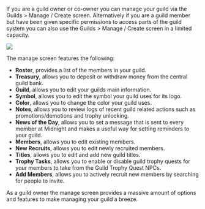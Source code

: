 If you are a guild owner or co-owner you can manage your guild via the Guilds > Manage / Create screen. Alternatively if you are a guild member but have been given specific permissions to access parts of the guild system you can also use the Guilds > Manage / Create screen in a limited capacity.

[![](https://lohcdn.com/images/t_guildsedit.jpg)](https://lohcdn.com/images/guildsedit.jpg)

The manage screen features the following:

*   **Roster**, provides a list of the members in your guild. 
*   **Treasury**, allows you to deposit or withdraw money from the central guild bank.
*   **Guild**, allows you to edit your guilds main information. 
*   **Symbol**, allows you to edit the symbol your guild uses for its logo. 
*   **Color**, allows you to change the color your guild uses. 
*   **Notes**, allows you to review logs of recent guild related actions such as promotions/demotions and trophy unlocking. 
*   **News of the Day**, allows you to set a message that is sent to every member at Midnight and makes a useful way for setting reminders to your guild.
*   **Members**, allows you to edit existing members. 
*   **New Recruits**, allows you to edit newly recruited members.
*   **Titles**, allows you to edit and add new guild titles. 
*   **Trophy Tasks**, allows you to enable or disable guild trophy quests for your members to take from the Guild Trophy Quest NPCs. 
*   **Add Members**, allows you to actively recruit new members by searching for people to invite.

As a guild owner the manage screen provides a massive amount of options and features to make managing your guild a breeze.